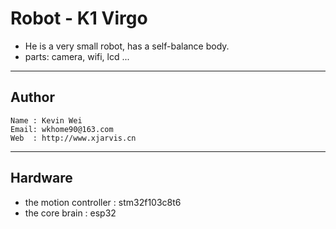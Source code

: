 # Robot - K1 Virgo
- He is a very small robot, has a self-balance body.
- parts: camera, wifi, lcd ...

---
## Author
    Name : Kevin Wei
    Email: wkhome90@163.com
    Web  : http://www.xjarvis.cn

---
## Hardware
- the motion controller : stm32f103c8t6
- the core brain : esp32




